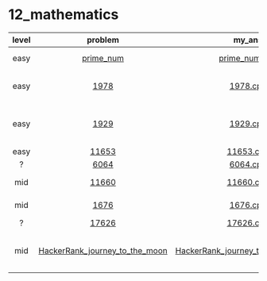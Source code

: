 # 12_mathematics
| level | problem | my_ans | hint |
| :--: | :--: | :--: | :--: |
| easy | [prime_num](https://www.acmicpc.net/problem/prime_num) | [prime_num.cpp](./prime_num/prime_num.cpp) | be caution for i = 2~ |
| easy | [1978](https://www.acmicpc.net/problem/1978) | [1978.cpp](./1978/1978.cpp) | be cuation for i * i <= num not < num |
| easy | [1929](https://www.acmicpc.net/problem/1929) | [1929.cpp](./1929/1929.cpp) | optimization with prime number definition |
| easy | [11653](https://www.acmicpc.net/problem/11653) | [11653.cpp](./11653/11653.cpp) |  |
| ? | [6064](https://www.acmicpc.net/problem/6064) | [6064.cpp](./6064/6064.cpp) |  |
| mid | [11660](https://www.acmicpc.net/problem/11660) | [11660.cpp](./11660/11660.cpp) | use stringBuilder |
| mid | [1676](https://www.acmicpc.net/problem/1676) | [1676.cpp](./1676/1676.cpp) | use prime_number |
| ? | [17626](https://www.acmicpc.net/problem/17626) | [17626.cpp](./17626/17626.cpp) |  |
| mid | [HackerRank_journey_to_the_moon](https://www.hackerrank.com/challenges/journey-to-the-moon/problem?isFullScreen=true) | [HackerRank_journey_to_the_moon.cpp](./HackerRank_journey_to_the_moon/HackerRank_journey_to_the_moon.cpp) | union_find, start case -> (n * (n - 1)) / 2 |
